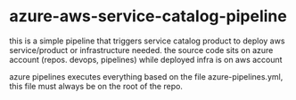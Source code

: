 # azure-aws-service-catalog-pipeline

this is a simple pipeline that triggers service catalog product to deploy aws service/product or infrastructure needed.
the source code sits on azure account (repos. devops, pipelines) while deployed infra is on aws account

azure pipelines executes everything based on the file azure-pipelines.yml, this file must always be on the root of the repo.
